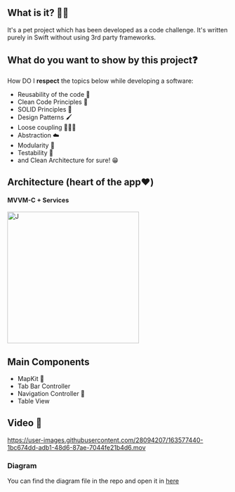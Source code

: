 ## What is it? 🙋🏻

It's a pet project which has been developed as a code challenge. It's written purely in Swift without using 3rd party frameworks.


## What do you want to show by this project❓

How DO I **respect** the topics below while developing a software:

* Reusability of the code 🔁
* Clean Code Principles 🧼
* SOLID Principles 🥰
* Design Patterns 🖌
* Loose coupling 🙇🏻‍♂️
* Abstraction ☁️
* Modularity 🧱
* Testability 🧪
* and Clean Architecture for sure! 😁

## Architecture (heart of the app❤️)
#### MVVM-C + Services


<img src="https://www.uplooder.net/img/image/88/f2b1d43c9ca8db58dea1fa056c320bdf/architecture-diagram.jpg" alt="J" width="300"/>




## Main Components
* MapKit 📍
* Tab Bar Controller 
* Navigation Controller 🧭
* Table View 

## Video 🎥


https://user-images.githubusercontent.com/28094207/163577440-1bc674dd-adb1-48d6-87ae-7044fe21b4d6.mov




### Diagram
You can find the diagram file in the repo and open it in [here](draw.io) 
